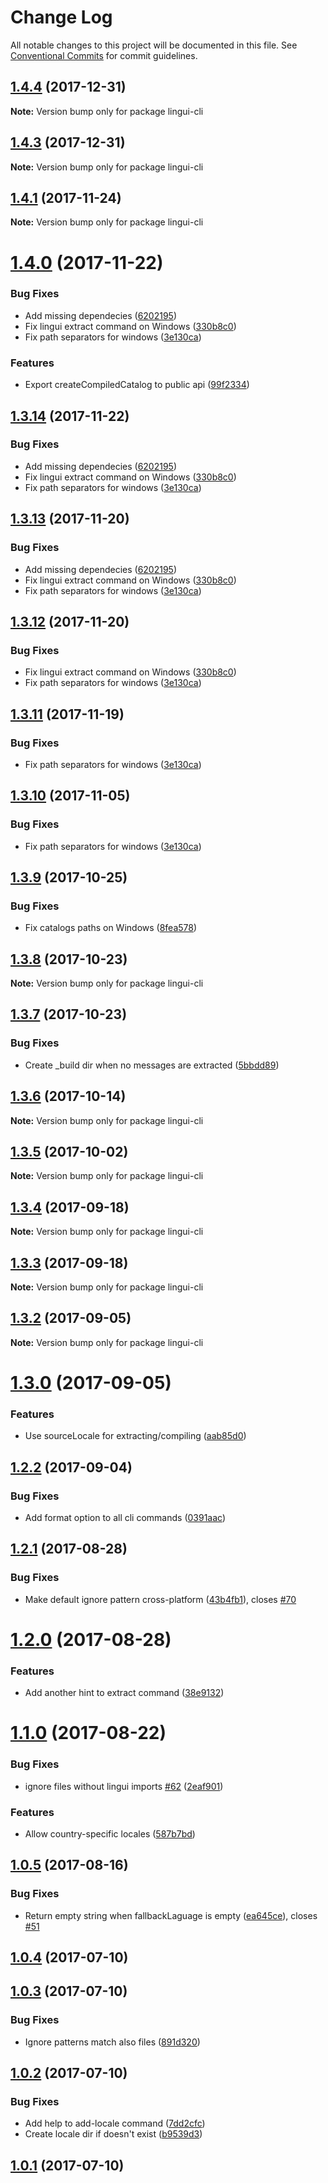 # Change Log

All notable changes to this project will be documented in this file.
See [Conventional Commits](https://conventionalcommits.org) for commit guidelines.

<a name="1.4.4"></a>
## [1.4.4](https://github.com/lingui/js-lingui/compare/lingui-cli@1.4.3...lingui-cli@1.4.4) (2017-12-31)




**Note:** Version bump only for package lingui-cli

<a name="1.4.3"></a>
## [1.4.3](https://github.com/lingui/js-lingui/compare/lingui-cli@1.4.2...lingui-cli@1.4.3) (2017-12-31)




**Note:** Version bump only for package lingui-cli

<a name="1.4.1"></a>
## [1.4.1](https://github.com/lingui/js-lingui/compare/lingui-cli@1.4.0...lingui-cli@1.4.1) (2017-11-24)




**Note:** Version bump only for package lingui-cli

<a name="1.4.0"></a>
# [1.4.0](https://github.com/lingui/js-lingui/compare/lingui-cli@1.3.9...lingui-cli@1.4.0) (2017-11-22)


### Bug Fixes

* Add missing dependecies ([6202195](https://github.com/lingui/js-lingui/commit/6202195))
* Fix lingui extract command on Windows ([330b8c0](https://github.com/lingui/js-lingui/commit/330b8c0))
* Fix path separators for windows ([3e130ca](https://github.com/lingui/js-lingui/commit/3e130ca))


### Features

* Export createCompiledCatalog to public api ([99f2334](https://github.com/lingui/js-lingui/commit/99f2334))




<a name="1.3.14"></a>
## [1.3.14](https://github.com/lingui/js-lingui/compare/lingui-cli@1.3.9...lingui-cli@1.3.14) (2017-11-22)


### Bug Fixes

* Add missing dependecies ([6202195](https://github.com/lingui/js-lingui/commit/6202195))
* Fix lingui extract command on Windows ([330b8c0](https://github.com/lingui/js-lingui/commit/330b8c0))
* Fix path separators for windows ([3e130ca](https://github.com/lingui/js-lingui/commit/3e130ca))




<a name="1.3.13"></a>
## [1.3.13](https://github.com/lingui/js-lingui/compare/lingui-cli@1.3.9...lingui-cli@1.3.13) (2017-11-20)


### Bug Fixes

* Add missing dependecies ([6202195](https://github.com/lingui/js-lingui/commit/6202195))
* Fix lingui extract command on Windows ([330b8c0](https://github.com/lingui/js-lingui/commit/330b8c0))
* Fix path separators for windows ([3e130ca](https://github.com/lingui/js-lingui/commit/3e130ca))




<a name="1.3.12"></a>
## [1.3.12](https://github.com/lingui/js-lingui/compare/lingui-cli@1.3.9...lingui-cli@1.3.12) (2017-11-20)


### Bug Fixes

* Fix lingui extract command on Windows ([330b8c0](https://github.com/lingui/js-lingui/commit/330b8c0))
* Fix path separators for windows ([3e130ca](https://github.com/lingui/js-lingui/commit/3e130ca))




<a name="1.3.11"></a>
## [1.3.11](https://github.com/lingui/js-lingui/compare/lingui-cli@1.3.9...lingui-cli@1.3.11) (2017-11-19)


### Bug Fixes

* Fix path separators for windows ([3e130ca](https://github.com/lingui/js-lingui/commit/3e130ca))




<a name="1.3.10"></a>
## [1.3.10](https://github.com/lingui/js-lingui/compare/lingui-cli@1.3.9...lingui-cli@1.3.10) (2017-11-05)


### Bug Fixes

* Fix path separators for windows ([3e130ca](https://github.com/lingui/js-lingui/commit/3e130ca))




<a name="1.3.9"></a>
## [1.3.9](https://github.com/lingui/js-lingui/compare/lingui-cli@1.3.8...lingui-cli@1.3.9) (2017-10-25)


### Bug Fixes

* Fix catalogs paths on Windows ([8fea578](https://github.com/lingui/js-lingui/commit/8fea578))




<a name="1.3.8"></a>
## [1.3.8](https://github.com/lingui/js-lingui/compare/lingui-cli@1.3.7...lingui-cli@1.3.8) (2017-10-23)




**Note:** Version bump only for package lingui-cli

<a name="1.3.7"></a>
## [1.3.7](https://github.com/lingui/js-lingui/compare/lingui-cli@1.3.6...lingui-cli@1.3.7) (2017-10-23)


### Bug Fixes

* Create _build dir when no messages are extracted ([5bbdd89](https://github.com/lingui/js-lingui/commit/5bbdd89))




<a name="1.3.6"></a>
## [1.3.6](https://github.com/lingui/js-lingui/compare/lingui-cli@1.3.5...lingui-cli@1.3.6) (2017-10-14)




**Note:** Version bump only for package lingui-cli

<a name="1.3.5"></a>
## [1.3.5](https://github.com/lingui/js-lingui/compare/lingui-cli@1.3.4...lingui-cli@1.3.5) (2017-10-02)




**Note:** Version bump only for package lingui-cli

<a name="1.3.4"></a>
## [1.3.4](https://github.com/lingui/js-lingui/compare/lingui-cli@1.3.3...lingui-cli@1.3.4) (2017-09-18)




**Note:** Version bump only for package lingui-cli

<a name="1.3.3"></a>
## [1.3.3](https://github.com/lingui/js-lingui/compare/lingui-cli@1.3.2...lingui-cli@1.3.3) (2017-09-18)




**Note:** Version bump only for package lingui-cli

<a name="1.3.2"></a>
## [1.3.2](https://github.com/lingui/js-lingui/compare/lingui-cli@1.3.1...lingui-cli@1.3.2) (2017-09-05)




**Note:** Version bump only for package lingui-cli

<a name="1.3.0"></a>
# [1.3.0](https://github.com/lingui/js-lingui/compare/lingui-cli@1.2.2...lingui-cli@1.3.0) (2017-09-05)


### Features

* Use sourceLocale for extracting/compiling ([aab85d0](https://github.com/lingui/js-lingui/commit/aab85d0))




<a name="1.2.2"></a>
## [1.2.2](https://github.com/lingui/js-lingui/compare/lingui-cli@1.2.1...lingui-cli@1.2.2) (2017-09-04)


### Bug Fixes

* Add format option to all cli commands ([0391aac](https://github.com/lingui/js-lingui/commit/0391aac))




<a name="1.2.1"></a>
## [1.2.1](https://github.com/lingui/js-lingui/compare/lingui-cli@1.2.0...lingui-cli@1.2.1) (2017-08-28)


### Bug Fixes

* Make default ignore pattern cross-platform ([43b4fb1](https://github.com/lingui/js-lingui/commit/43b4fb1)), closes [#70](https://github.com/lingui/js-lingui/issues/70)




<a name="1.2.0"></a>
# [1.2.0](https://github.com/lingui/js-lingui/compare/lingui-cli@1.2.0-3...lingui-cli@1.2.0) (2017-08-28)


### Features

* Add another hint to extract command ([38e9132](https://github.com/lingui/js-lingui/commit/38e9132))




<a name="1.1.0"></a>
# [1.1.0](https://github.com/lingui/js-lingui/compare/lingui-cli@1.0.5...lingui-cli@1.1.0) (2017-08-22)


### Bug Fixes

* ignore files without lingui imports [#62](https://github.com/lingui/js-lingui/issues/62) ([2eaf901](https://github.com/lingui/js-lingui/commit/2eaf901))


### Features

* Allow country-specific locales ([587b7bd](https://github.com/lingui/js-lingui/commit/587b7bd))




<a name="1.0.5"></a>
## [1.0.5](https://github.com/lingui/js-lingui/compare/lingui-cli@1.0.4...lingui-cli@1.0.5) (2017-08-16)


### Bug Fixes

* Return empty string when fallbackLaguage is empty ([ea645ce](https://github.com/lingui/js-lingui/commit/ea645ce)), closes [#51](https://github.com/lingui/js-lingui/issues/51)




<a name="1.0.4"></a>
## [1.0.4](https://github.com/lingui/js-lingui/compare/lingui-cli@1.0.3...lingui-cli@1.0.4) (2017-07-10)




<a name="1.0.3"></a>
## [1.0.3](https://github.com/lingui/js-lingui/compare/lingui-cli@1.0.2...lingui-cli@1.0.3) (2017-07-10)


### Bug Fixes

* Ignore patterns match also files ([891d320](https://github.com/lingui/js-lingui/commit/891d320))




<a name="1.0.2"></a>
## [1.0.2](https://github.com/lingui/js-lingui/compare/lingui-cli@1.0.1...lingui-cli@1.0.2) (2017-07-10)


### Bug Fixes

* Add help to add-locale command ([7dd2cfc](https://github.com/lingui/js-lingui/commit/7dd2cfc))
* Create locale dir if doesn't exist ([b9539d3](https://github.com/lingui/js-lingui/commit/b9539d3))




<a name="1.0.1"></a>
## [1.0.1](https://github.com/lingui/js-lingui/compare/lingui-cli@1.0.0...lingui-cli@1.0.1) (2017-07-10)
